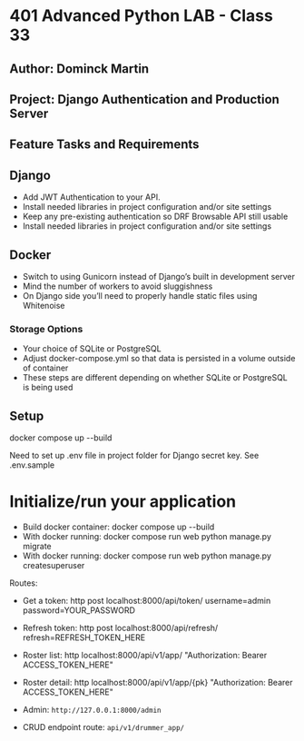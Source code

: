 
# 401 Advanced Python LAB - Class 33

## Author: Dominck Martin

## Project: Django Authentication and Production Server 

## Feature Tasks and Requirements

## Django
 - Add JWT Authentication to your API.
 - Install needed libraries in project configuration and/or site settings
 - Keep any pre-existing authentication so DRF Browsable API still usable
 - Install needed libraries in project configuration and/or site settings

 ## Docker
 - Switch to using Gunicorn instead of Django’s built in development server
 - Mind the number of workers to avoid sluggishness
 - On Django side you’ll need to properly handle static files using Whitenoise

### Storage Options
- Your choice of SQLite or PostgreSQL
- Adjust docker-compose.yml so that data is persisted in a volume outside of container
- These steps are different depending on whether SQLite or PostgreSQL is being used

##  Setup

docker compose up --build

Need to set up .env file in project folder for Django secret key.  See .env.sample

# Initialize/run your application

- Build docker container: docker compose up --build
- With docker running: docker compose run web python manage.py migrate
- With docker running: docker compose run web python manage.py createsuperuser


Routes:

- Get a token: http post localhost:8000/api/token/ username=admin password=YOUR_PASSWORD

- Refresh token: http post localhost:8000/api/refresh/ refresh=REFRESH_TOKEN_HERE

- Roster list: http localhost:8000/api/v1/app/ "Authorization: Bearer ACCESS_TOKEN_HERE"

- Roster detail: http localhost:8000/api/v1/app/{pk} "Authorization: Bearer ACCESS_TOKEN_HERE"
- Admin: `http://127.0.0.1:8000/admin`

- CRUD endpoint route: `api/v1/drummer_app/`



<!-- - Set up your virtual environment
- `python3 -m venv .venv`

- Enter your virtual environment
- `source ./.venv/bin/activate`

- Install requirements
- `pip install -r requirements.txt`

- Start Docker
- `docker compose up`

- Run migrations on initial startup of docker
- `docker compose run web python manage.py migrate`

- Create your superuser (testing use: Username: adminx : email: adminx@admin.com : password: 1234)
- `docker compose run web python manage.py createsuperuser`

- To check authentication status
- `http get http://127.0.0.1:8000/api/v1/drummer_app/`

- To get token
- `http post localhost:8000/api/token/ username=admin1 password=1234`

- Copy access token without the quotes and run (don't forget about the closing single quote)
- `http://127.0.0.1:8000/api/v1/drummer_app/ 'Authorization: Bearer pasteAccessTokenOverThisString'`

- CRUD endpoint route:
- `api/v1/drummer_app/` -->


<!-- 

# Tests

N/A -->

